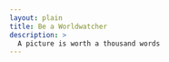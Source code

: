 ```yaml
---
layout: plain
title: Be a Worldwatcher
description: >
  A picture is worth a thousand words
---
```



<head>
  <script src="https://polyfill.io/v3/polyfill.min.js?features=default"></script>
</head>

<body>
  <div id="map"></div>
  <script>(g=>{var h,a,k,p="The Google Maps JavaScript API",c="google",l="importLibrary",q="__ib__",m=document,b=window;b=b[c]||(b[c]={});var d=b.maps||(b.maps={}),r=new Set,e=new URLSearchParams,u=()=>h||(h=new Promise(async(f,n)=>{await (a=m.createElement("script"));e.set("libraries",[...r]+"");for(k in g)e.set(k.replace(/[A-Z]/g,t=>"_"+t[0].toLowerCase()),g[k]);e.set("callback",c+".maps."+q);a.src=`https://maps.${c}apis.com/maps/api/js?`+e;d[q]=f;a.onerror=()=>h=n(Error(p+" could not load."));a.nonce=m.querySelector("script[nonce]")?.nonce||"";m.head.append(a)}));d[l]?console.warn(p+" only loads once. Ignoring:",g):d[l]=(f,...n)=>r.add(f)&&u().then(()=>d[l](f,...n))})
  ({key: "AIzaSyB41DRUbKWJHPxaFjMAwdrzWzbVKartNGg", v: "beta"});</script>
</body>


<!-------------------------------------- THE SCRIPT -------------------------------------->
<script>
  function initMap() {
    const map = new google.maps.Map(document.getElementById("map"), {
      zoom: 12,
      center: { lat: 34.84555, lng: -111.8035 },
      mapId: "4504f8b37365c3d0",
    });
    // Set LatLng and title text for the markers. The first marker (Boynton Pass)
    // receives the initial focus when tab is pressed. Use arrow keys to
    // move between markers; press tab again to cycle through the map controls.
    const tourStops = [
      {
        position: { lat: 34.8791806, lng: -111.8265049 },
        title: "Boynton Pass",
      },
      {
        position: { lat: 34.8559195, lng: -111.7988186 },
        title: "Airport Mesa",
      },
      {
        position: { lat: 34.832149, lng: -111.7695277 },
        title: "Chapel of the Holy Cross",
      },
      {
        position: { lat: 34.823736, lng: -111.8001857 },
        title: "Red Rock Crossing",
      },
      {
        position: { lat: 34.800326, lng: -111.7665047 },
        title: "Bell Rock",
      },
    ];
    // Create an info window to share between markers.
    const infoWindow = new google.maps.InfoWindow();

    // Create the markers.
    tourStops.forEach(({ position, title }, i) => {
      const pinView = new google.maps.marker.PinView({
        glyph: `${i + 1}`,
      });
      const marker = new google.maps.marker.AdvancedMarkerView({
        position,
        map,
        title: `${i + 1}. ${title}`,
        content: pinView.element,
      });

      // Add a click listener for each marker, and set up the info window.
      marker.addListener("click", ({ domEvent, latLng }) => {
        const { target } = domEvent;

        infoWindow.close();
        infoWindow.setContent(marker.title);
        infoWindow.open(marker.map, marker);
      });
    });
  }

  window.initMap = initMap;

</script>